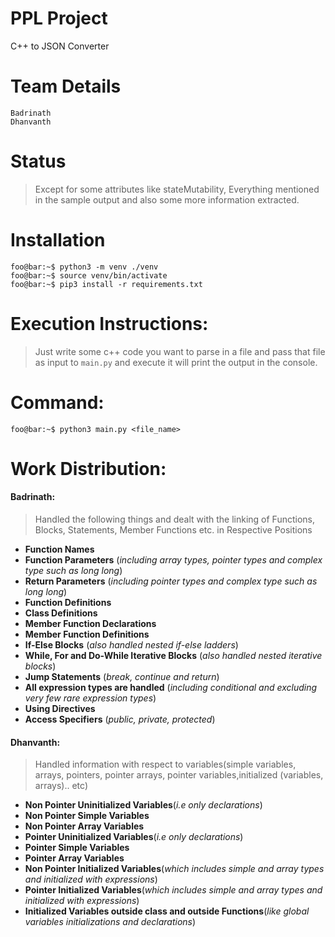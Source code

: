 # PPL Project

C++ to JSON Converter

# Team Details

    Badrinath
    Dhanvanth

# Status

> Except for some attributes like stateMutability, Everything mentioned in the sample output and also some more information extracted.

# Installation

```console
foo@bar:~$ python3 -m venv ./venv
foo@bar:~$ source venv/bin/activate  
foo@bar:~$ pip3 install -r requirements.txt
```

# Execution Instructions:

> Just write some c++ code you want to parse in a file and pass that file as input to `main.py` and execute it will print the output in the console.

# Command:

```console
foo@bar:~$ python3 main.py <file_name>
```

# Work Distribution:

#### Badrinath:

> Handled the following things and dealt with the linking of Functions, Blocks, Statements, Member Functions etc. in Respective Positions

- **Function Names**
- **Function Parameters** (_including array types, pointer types and complex type such as long long_)
- **Return Parameters** (_including pointer types and complex type such as long long_)
- **Function Definitions**
- **Class Definitions**
- **Member Function Declarations**
- **Member Function Definitions**
- **If-Else Blocks** (_also handled nested if-else ladders_)
- **While, For and Do-While Iterative Blocks** (_also handled nested iterative blocks_)
- **Jump Statements** (_break, continue and return_)
- **All expression types are handled** (_including conditional and excluding very few rare expression types_)
- **Using Directives**
- **Access Specifiers** (_public, private, protected_)

#### Dhanvanth:

> Handled information with respect to variables(simple variables, arrays, pointers, pointer arrays, pointer variables,initialized (variables, arrays).. etc)

- **Non Pointer Uninitialized Variables**(_i.e only declarations_)
- **Non Pointer Simple Variables**
- **Non Pointer Array Variables**
- **Pointer Uninitialized Variables**(_i.e only declarations_)
- **Pointer Simple Variables**
- **Pointer Array Variables**
- **Non Pointer Initialized Variables**(_which includes simple and array types and initialized with expressions_)
- **Pointer Initialized Variables**(_which includes simple and array types and initialized with expressions_)
- **Initialized Variables outside class and outside Functions**(_like global variables initializations and declarations_)
